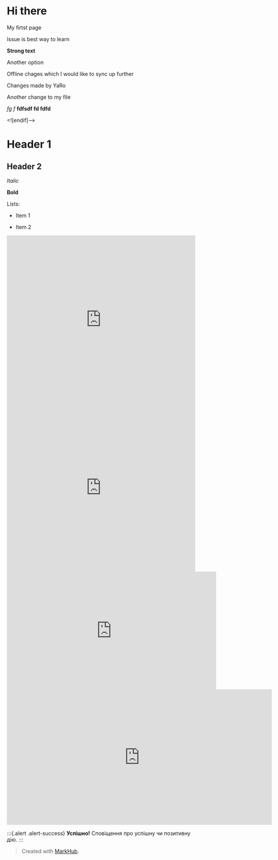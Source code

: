 # Hi there

My firtst page

Issue is best way to learn

**Strong text**

Another option

Offline chages which I would like to sync up further

Changes made by YaRo

Another change to my file

*fg f*
**fdfsdf fd fdfd** 

<![endif]-->

# Header 1

## Header 2

*Italic*

**Bold**

Lists:

* Item 1

* Item 2


<iframe src="https://forms.gle/J58W9g7ERsCH1No9A" width="100%" style="min-height: 450px;" frameborder="0" marginheight="0" marginwidth="0"></iframe>

<iframe src="https://www.draw.io/?lightbox=1&highlight=0000ff&edit=_blank&layers=1&nav=1#G1KLSb1HvQK51SVUJbIxr07QLAouwbQsdh" width="100%" style="min-height: 450px;" frameborder="0" marginheight="0" marginwidth="0"></iframe>

<iframe width="560" height="315" src="https://www.youtube.com/embed/X_AUmIwWbtc" frameborder="0" allow="accelerometer; autoplay; encrypted-media; gyroscope; picture-in-picture" allowfullscreen></iframe>

<iframe src="https://h5p.org/h5p/embed/707" width="709" height="363" frameborder="0" allowfullscreen="allowfullscreen"></iframe><script src="https://h5p.org/sites/all/modules/h5p/library/js/h5p-resizer.js" charset="UTF-8"></script>


:::{.alert .alert-success}
**Успішно!** Сповіщення про успішну чи позитивну дію.
:::



> Created with [MarkHub](http://markhub.io/).
<!--markhub_data:
eyJoaXN0b3J5IjpbLTEwODA1OTgwNTksMTc1NTEzMDM3MCw3Nj
cwMjM4ODUsLTE2OTU4NzQwOTYsMTAyNjE3NjA5MCwtMTUwNjMy
OTA5MCw4OTMxNDY5ODMsNTgyOTQ4MjQxLDczOTEwOTg0NSwxNT
cyODE1MzA3LDg1MjYzMzcxMSwxOTM0NzQxMDQsLTExMjQ4NzM0
NDMsLTE5MDQzMzcwMCwxNzY2MzA1NTk4LDEwMzE2NjU4ODIsLT
QyMDI2ODg5N119
-->